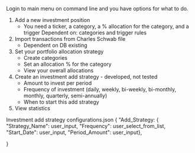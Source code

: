 Login to main menu on command line and you have options for what to do.

1. Add a new investment position
    - You need a ticker, a category, a % allocation for the category, and a trigger
    Dependent on: categories and trigger rules
2. Import transactions from Charles Schwab file
    - Dependent on DB existing
3. Set your portfolio allocation strategy
    - Create categories
    - Set an allocation % for the category
    - View your overall allocations
4. Create an investment add strategy - developed, not tested
    - Amount to invest per period
    - Frequency of investment (daily, weekly, bi-weekly, bi-monthly, monthly, quarterly, semi-annually)
    - When to start this add strategy
5. View statistics


Investment add strategy
configurations.json
{ "Add_Strategy: {
    "Strategy_Name": user_input,
    "Frequency":     user_select_from_list,
    "Start_Date":    user_input,
    "Period_Amount": user_input},
  
}